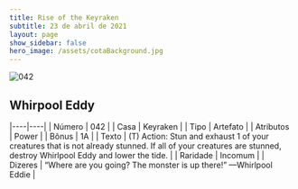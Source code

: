 ```yaml
---
title: Rise of the Keyraken
subtitle: 23 de abril de 2021
layout: page
show_sidebar: false
hero_image: /assets/cotaBackground.jpg
---
```


![042](https://cards-keyforge.s3.eu-north-1.amazonaws.com/media/en/rotk/042.png)

## Whirpool Eddy

|----|----|
| Número | 042 |
| Casa | Keyraken |
| Tipo | Artefato |
| Atributos | Power |
| Bônus | 1A |
| Texto | (T) Action: Stun and exhaust 1 of your  creatures that is not already stunned. If  all of your creatures are stunned, destroy  Whirlpool Eddy and lower the tide. |
| Raridade | Incomum |
| Dizeres | “Where are you going? The monster is up there!”  —Whirlpool Eddie |
